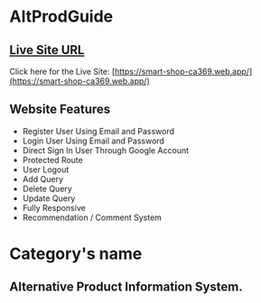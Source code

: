 # AltProdGuide

## [ Live Site URL](https://smart-shop-ca369.web.app/)

Click here for the Live Site: [https://smart-shop-ca369.web.app/](https://smart-shop-ca369.web.app/)

## Website Features

- Register User Using Email and Password
- Login User Using Email and Password
- Direct Sign In User Through Google Account
- Protected Route
- User Logout
- Add Query
- Delete Query
- Update Query
- Fully Responsive
- Recommendation / Comment System

# Category's name

## Alternative Product Information System.
